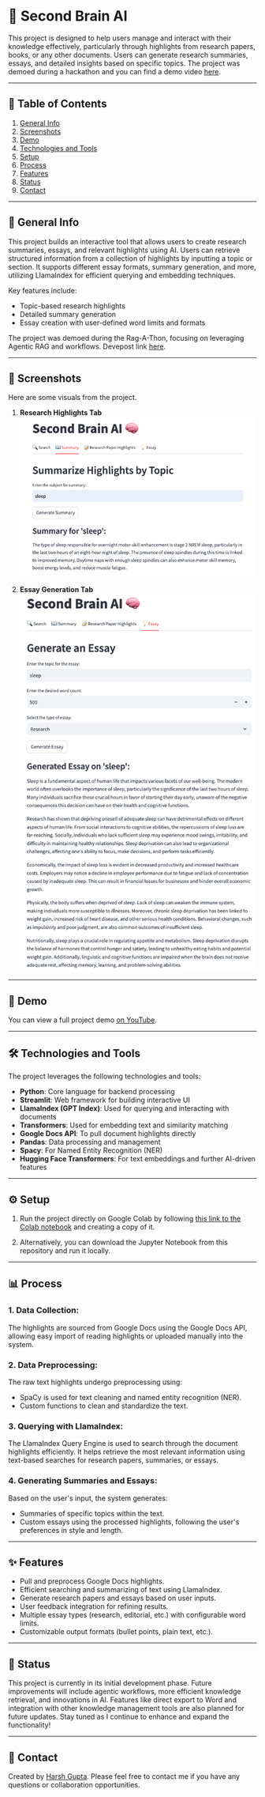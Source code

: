 # 🧠 Second Brain AI

This project is designed to help users manage and interact with their knowledge effectively, particularly through highlights from research papers, books, or any other documents. Users can generate research summaries, essays, and detailed insights based on specific topics. The project was demoed during a hackathon and you can find a demo video [here](https://youtu.be/h4xTXE_k1Mk).

---

## 📑 Table of Contents
1. [General Info](#general-info)
2. [Screenshots](#screenshots)
3. [Demo](#demo)
4. [Technologies and Tools](#technologies-and-tools)
5. [Setup](#setup)
6. [Process](#process)
8. [Features](#features)
9. [Status](#status)
10. [Contact](#contact)

---

## 📜 General Info
This project builds an interactive tool that allows users to create research summaries, essays, and relevant highlights using AI. Users can retrieve structured information from a collection of highlights by inputting a topic or section. It supports different essay formats, summary generation, and more, utilizing LlamaIndex for efficient querying and embedding techniques.

Key features include:
- Topic-based research highlights
- Detailed summary generation
- Essay creation with user-defined word limits and formats

The project was demoed during the Rag-A-Thon, focusing on leveraging Agentic RAG and workflows. Devepost link [here](https://devpost.com/software/second-brain-ai).

---

## 📸 Screenshots
Here are some visuals from the project.

   
1. **Research Highlights Tab**  
   ![Research Highlights](./img/Summary.png)
   
2. **Essay Generation Tab**  
   ![Essay Generator](./img/essay.png)

---

## 🎥 Demo
You can view a full project demo [on YouTube](https://youtu.be/h4xTXE_k1Mk).

---

## 🛠 Technologies and Tools
The project leverages the following technologies and tools:

- **Python**: Core language for backend processing
- **Streamlit**: Web framework for building interactive UI
- **LlamaIndex (GPT Index)**: Used for querying and interacting with documents
- **Transformers**: Used for embedding text and similarity matching
- **Google Docs API**: To pull document highlights directly
- **Pandas**: Data processing and management
- **Spacy**: For Named Entity Recognition (NER)
- **Hugging Face Transformers**: For text embeddings and further AI-driven features

---

## ⚙️ Setup

1. Run the project directly on Google Colab by following [this link to the Colab notebook]([https://colab.research.google.com](https://colab.research.google.com/drive/15veD9VI-WAt0y6oqxyYkBBGY0Q_Ad69Q?usp=sharing)) and creating a copy of it.

2. Alternatively, you can download the Jupyter Notebook from this repository and run it locally. 


---

## 📊 Process

### 1. **Data Collection**:
   The highlights are sourced from Google Docs using the Google Docs API, allowing easy import of reading highlights or uploaded manually into the system.

### 2. **Data Preprocessing**:
   The raw text highlights undergo preprocessing using:
   - SpaCy is used for text cleaning and named entity recognition (NER).
   - Custom functions to clean and standardize the text.

### 3. **Querying with LlamaIndex**:
   The LlamaIndex Query Engine is used to search through the document highlights efficiently. 
   It helps retrieve the most relevant information using text-based searches for research papers, summaries, or essays.

### 4. **Generating Summaries and Essays**:
   Based on the user's input, the system generates:
   - Summaries of specific topics within the text.
   - Custom essays using the processed highlights, following the user's preferences in style and length.



---

## ✨ Features

- Pull and preprocess Google Docs highlights.
- Efficient searching and summarizing of text using LlamaIndex.
- Generate research papers and essays based on user inputs.
- User feedback integration for refining results.
- Multiple essay types (research, editorial, etc.) with configurable word limits.
- Customizable output formats (bullet points, plain text, etc.).

---

## 🚧 Status

This project is currently in its initial development phase. Future improvements will include agentic workflows, more efficient knowledge retrieval, and innovations in AI. Features like direct export to Word and integration with other knowledge management tools are also planned for future updates. Stay tuned as I continue to enhance and expand the functionality!


---

## 📧 Contact

Created by [Harsh Gupta](https://www.linkedin.com/in/harshgupta). Please feel free to contact me if you have any questions or collaboration opportunities.

   
